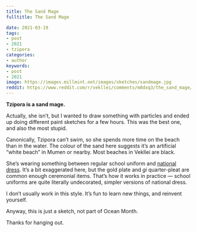 ```yaml
---
title: The Sand Mage
fulltitle: The Sand Mage

date: 2021-03-19
tags:
- post
- 2021
- tzipora
categories:
- author
keywords:
- post
- 2021
image: https://images.millmint.net/images/sketches/sandmage.jpg
reddit: https://www.reddit.com/r/vekllei/comments/m8dxq3/the_sand_mage/
---
```


**Tzipora is a sand mage.**

Actually, she isn’t, but I wanted to draw something with particles and ended up doing different paint sketches for a few hours. This was the best one, and also the most stupid.

Canonically, Tzipora can’t swim, so she spends more time on the beach than in the water. The colour of the sand here suggests it’s an artificial “white beach” in Mumen or nearby. Most beaches in Vekllei are black.

She’s wearing something between regular school uniform and [national dress](https://millmint.net/posts/2020-01-11-dress/). It’s a bit exaggerated here, but the gold plate and *gi* quarter-pleat are common enough ceremonial items. That’s how it works in practice — school uniforms are quite literally undecorated, simpler versions of national dress.

I don’t usually work in this style. It’s fun to learn new things, and reinvent yourself.

Anyway, this is just a sketch, not part of Ocean Month.

Thanks for hanging out.
